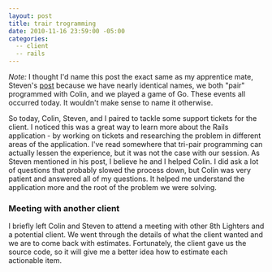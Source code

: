 ```yaml
---
layout: post
title: trair trogramming
date: 2010-11-16 23:59:00 -05:00
categories:
  -- client
  -- rails
---
```


*Note:* I thought I'd name this post the exact same as my apprentice mate, Steven's [post]( http://journal.degutis.org/entries/2010/11/16/trair-trogramming) because we have nearly identical names, we both "pair" programmed with Colin, and we played a game of Go.  These events all occurred today.  It wouldn't make sense to name it otherwise.

So today, Colin, Steven, and I paired to tackle some support tickets for the client.  I noticed this was a great way to learn more about the Rails application \- by working on tickets and researching the problem in different areas of the application.  I've read somewhere that tri\-pair programming can actually lessen the experience, but it was not the case with our session.  As Steven mentioned in his post, I believe he and I helped Colin.  I did ask a lot of questions that probably slowed the process down, but Colin was very patient and answered all of my questions.  It helped me understand the application more and the root of the problem we were solving.  

### Meeting with another client

I briefly left Colin and Steven to attend a meeting with other 8th Lighters and a potential client.  We went through the details of what the client wanted and we are to come back with estimates.  Fortunately, the client gave us the source code, so it will give me a better idea how to estimate each actionable item.

